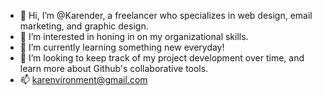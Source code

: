 - 👋 Hi, I’m @Karender, a freelancer who specializes in web design, email marketing, and graphic design.
- 👀 I’m interested in honing in on my organizational skills.
- 🌱 I’m currently learning something new everyday!
- 💞️ I’m looking to keep track of my project development over time, and learn more about Github's collaborative tools.
- 📫 karenvironment@gmail.com

<!---
Karender/Karender is a ✨ special ✨ repository because its `README.md` (this file) appears on your GitHub profile.
You can click the Preview link to take a look at your changes.
--->
